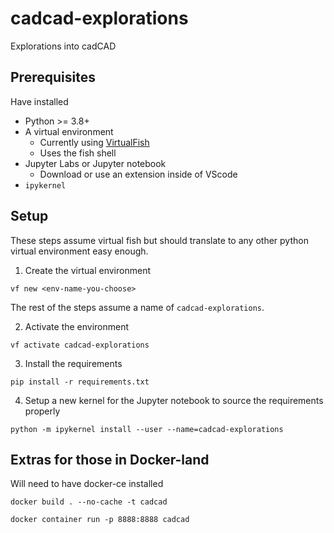 # cadcad-explorations

Explorations into cadCAD

## Prerequisites

Have installed

- Python >= 3.8+
- A virtual environment
  - Currently using [VirtualFish](https://virtualfish.readthedocs.io/en/latest/install.html)
  - Uses the fish shell
- Jupyter Labs or Jupyter notebook
  - Download or use an extension inside of VScode
- `ipykernel`

## Setup

These steps assume virtual fish but should translate to any other python virtual
environment easy enough.

1. Create the virtual environment

```
vf new <env-name-you-choose>
```

The rest of the steps assume a name of `cadcad-explorations`.

2. Activate the environment

```
vf activate cadcad-explorations
```

3. Install the requirements

```
pip install -r requirements.txt
```

4. Setup a new kernel for the Jupyter notebook to source the requirements properly

```
python -m ipykernel install --user --name=cadcad-explorations
```

## Extras for those in Docker-land

Will need to have docker-ce installed

```
docker build . --no-cache -t cadcad

docker container run -p 8888:8888 cadcad
```

